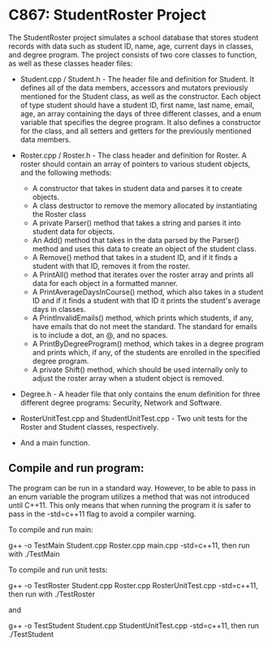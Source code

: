 # C867: StudentRoster Project

The StudentRoster project simulates a school database that stores student records with data such as student ID, name, age, current days in classes, and degree program. The project consists of two core classes to function, as well as these classes header files:

* Student.cpp / Student.h - The header file and definition for Student. It defines all of the data members, accessors and mutators previously mentioned for the Student class, as well as the constructor. Each object of type student should have a student ID, first name, last name, email, age, an array containing the days of three different classes, and a enum variable that specifies the degree program. It also defines a constructor for the class, and all setters and getters for the previously mentioned data members.

* Roster.cpp / Roster.h - The class header and definition for Roster. A roster should contain an array of pointers to various student objects, and the following methods:
  - A constructor that takes in student data and parses it to create objects.
  - A class destructor to remove the memory allocated by instantiating the Roster class
  - A private Parser() method that takes a string and parses it into student data for objects.
  - An Add() method that takes in the data parsed by the Parser() method and uses this data to create an object of the student class.
  - A Remove() method that takes in a student ID, and if it finds a student with that ID, removes it from the roster.
  - A PrintAll() method that iterates over the roster array and prints all data for each object in a formatted manner.
  - A PrintAverageDaysInCourse() method, which also takes in a student ID and if it finds a student with that ID it prints the student's average days in classes.
  - A PrintInvalidEmails() method, which prints which students, if any, have emails that do not meet the standard. The standard for emails is to include a dot, an @, and no spaces.
  - A PrintByDegreeProgram() method, which takes in a degree program and prints which, if any, of the students are enrolled in the specified degree program.
  - A private Shift() method, which should be used internally only to adjust the roster array when a student object is removed.

* Degree.h - A header file that only contains the enum definition for three different degree programs: Security, Network and Software.

* RosterUnitTest.cpp and StudentUnitTest.cpp - Two unit tests for the Roster and Student classes, respectively.

* And a main function.

## Compile and run program:
The program can be run in a standard way. However, to be able to pass in an enum variable the program utilizes a method that was not introduced until C++11. This only means that when running the program it is safer to pass in the -std=c++11 flag to avoid a compiler warning.

To compile and run main:

g++ -o TestMain Student.cpp Roster.cpp main.cpp -std=c++11, then run with ./TestMain

To compile and run unit tests:

g++ -o TestRoster Student.cpp Roster.cpp RosterUnitTest.cpp -std=c++11, then run with ./TestRoster

and

g++ -o TestStudent Student.cpp StudentUnitTest.cpp -std=c++11, then run ./TestStudent